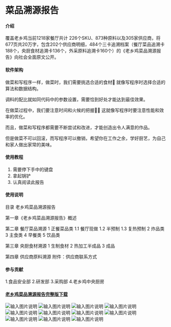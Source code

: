 # 菜品溯源报告

#### 介绍
覆盖老乡鸡当前1218家餐厅共计 226个SKU、873种原料以及305家供应商，将677页共20万字，包含202个供应商明细，484个三卡追溯档案（餐厅菜品追溯卡188个，央厨食材追溯卡136个，外采原料追溯卡160个）的《老乡鸡菜品溯源报告》向社会全面原文公开。

#### 软件架构

做菜和写程序一样，做菜时，我们需要挑选合适的食材🥘 就像写程序时选择合适的算法和数据结构。

调料的配比就如同代码中的参数设置，需要恰到好处才能达到最佳效果。

在做菜过程中，我们要注意时间和火候的把握👨‍🍳 这就像写程序时要注意性能和效率的优化。

而且，做菜和写程序都需要不断尝试和改进，才能创造出令人满意的作品。

但是做菜不可以回滚，而写程序可以撤销，希望你在工作之余，学好厨艺，为自己和家人做出家常的美味。


#### 使用教程

1.  需要停下手中的键盘
2.  拿起锅铲
3.  认真阅读此报告

#### 使用说明

目录
老乡鸡菜品溯源报告

第一章《老乡鸡菜品溯源报告》概述

第二章 餐厅菜品溯源
1 正餐菜品类
1.1 餐厅现做
1.2 半预制
1.3 复热预制
2 炸品类
3 主食类
4 早餐类
5 饮品类

第三章 央厨食材溯源
1 生制食材
2 热加工半成品
3 成品

第四章 供应商原料溯源
附件：供应商联系方式

#### 参与贡献

1.食品安全部
2.研发部
3.采购部
4.老乡鸡中央厨房


#### [老乡鸡菜品溯源报告完整版下载](http://lxjchina.com.cn/upload/file/20240407/20240407210058895889.pdf)
![输入图片说明](%E8%80%81%E4%B9%A1%E9%B8%A1%E8%8F%9C%E5%93%81%E6%BA%AF%E6%BA%90%E6%8A%A5%E5%91%8A2024-04-02_00.png)
![输入图片说明](%E8%80%81%E4%B9%A1%E9%B8%A1%E8%8F%9C%E5%93%81%E6%BA%AF%E6%BA%90%E6%8A%A5%E5%91%8A2024-04-02_01.png)
![输入图片说明](%E8%80%81%E4%B9%A1%E9%B8%A1%E8%8F%9C%E5%93%81%E6%BA%AF%E6%BA%90%E6%8A%A5%E5%91%8A2024-04-02_02.png)
![输入图片说明](%E8%80%81%E4%B9%A1%E9%B8%A1%E8%8F%9C%E5%93%81%E6%BA%AF%E6%BA%90%E6%8A%A5%E5%91%8A2024-04-02_03.png)
![输入图片说明](%E8%80%81%E4%B9%A1%E9%B8%A1%E8%8F%9C%E5%93%81%E6%BA%AF%E6%BA%90%E6%8A%A5%E5%91%8A2024-04-02_04.png)
![输入图片说明](%E8%80%81%E4%B9%A1%E9%B8%A1%E8%8F%9C%E5%93%81%E6%BA%AF%E6%BA%90%E6%8A%A5%E5%91%8A2024-04-02_05.png)
![输入图片说明](%E8%80%81%E4%B9%A1%E9%B8%A1%E8%8F%9C%E5%93%81%E6%BA%AF%E6%BA%90%E6%8A%A5%E5%91%8A2024-04-02_06.png)
![输入图片说明](%E8%80%81%E4%B9%A1%E9%B8%A1%E8%8F%9C%E5%93%81%E6%BA%AF%E6%BA%90%E6%8A%A5%E5%91%8A2024-04-02_07.png)
![输入图片说明](%E8%80%81%E4%B9%A1%E9%B8%A1%E8%8F%9C%E5%93%81%E6%BA%AF%E6%BA%90%E6%8A%A5%E5%91%8A2024-04-02_08.png)
![输入图片说明](%E8%80%81%E4%B9%A1%E9%B8%A1%E8%8F%9C%E5%93%81%E6%BA%AF%E6%BA%90%E6%8A%A5%E5%91%8A2024-04-02_09.png)
![输入图片说明](%E8%80%81%E4%B9%A1%E9%B8%A1%E8%8F%9C%E5%93%81%E6%BA%AF%E6%BA%90%E6%8A%A5%E5%91%8A2024-04-02_10.png)